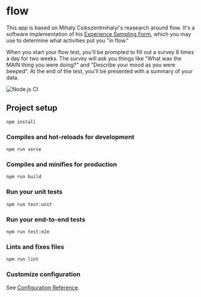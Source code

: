 # flow
This app is based on Mihaly Csikszentmihalyi's reasearch around flow. It's a software implementation of his [Experience Sampling Form](https://link.springer.com/chapter/10.1007/978-94-017-9088-8_3), which you may use to determine what activities put you "in flow." 

When you start your flow test, you'll be prompted to fill out a survey 8 times a day for two weeks. The survey will ask you things like "What was the MAIN thing you were doing?" and "Describe your mood as you were beeped". At the end of the test, you'll be presented with a summary of your data. 

![Node.js CI](https://github.com/NmVAson/flow/workflows/Node.js%20CI/badge.svg?event=push)

## Project setup
```
npm install
```

### Compiles and hot-reloads for development
```
npm run serve
```

### Compiles and minifies for production
```
npm run build
```

### Run your unit tests
```
npm run test:unit
```

### Run your end-to-end tests
```
npm run test:e2e
```

### Lints and fixes files
```
npm run lint
```

### Customize configuration
See [Configuration Reference](https://cli.vuejs.org/config/).
